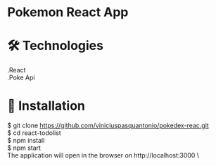 # Pokemon React App

# 🛠️ Technologies
  .React
<br>
  .Poke Api
<br>

# 🚀 Installation
  $ git clone https://github.com/viniciuspasquantonio/pokedex-reac.git \
  $ cd react-todolist \
  $ npm install \
  $ npm start \
  The application will open in the browser on http://localhost:3000 \
